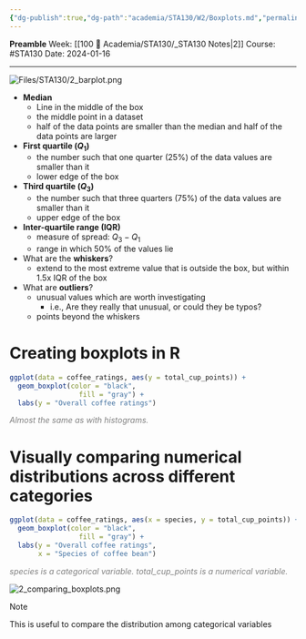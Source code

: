 ```yaml
---
{"dg-publish":true,"dg-path":"academia/STA130/W2/Boxplots.md","permalink":"/academia/sta-130/w2/boxplots/","created":"2024-01-16T18:22:40.126-05:00","updated":"2024-02-15T18:41:06.269-05:00"}
---
```


**Preamble**
Week: [[100 📒 Academia/STA130/_STA130 Notes\|2]]
Course: #STA130
Date: 2024-01-16

---

![Files/STA130/2_barplot.png](/img/user/Files/STA130/2_barplot.png)

- **Median**
	- Line in the middle of the box
	- the middle point in a dataset
	- half of the data points are smaller than the median and half of the data points are larger
- **First quartile ($Q_{1}$)**
	- the number such that one quarter (25%) of the data values are smaller than it
	- lower edge of the box
- **Third quartile ($Q_{3}$)**
	- the number such that three quarters (75%) of the data values are smaller than it
	- upper edge of the box
- **Inter-quartile range (IQR)**
	- measure of spread: $Q_{3} - Q_{1}$
	- range in which 50% of the values lie
- What are the **whiskers**?
	- extend to the most extreme value that is outside the box, but within 1.5x IQR of the box
- What are **outliers**?
	- unusual values which are worth investigating
		- i.e., Are they really that unusual, or could they be typos?
	- points beyond the whiskers

# Creating boxplots in R

```r
ggplot(data = coffee_ratings, aes(y = total_cup_points)) +
  geom_boxplot(color = "black",
                 fill = "gray") +
  labs(y = "Overall coffee ratings")
```
<div class="caption" style="color: grey"><i>Almost the same as with histograms.</i></div>

# Visually comparing numerical distributions across different categories

```r
ggplot(data = coffee_ratings, aes(x = species, y = total_cup_points)) +
  geom_boxplot(color = "black",
                 fill = "gray") +
  labs(y = "Overall coffee ratings",
	   x = "Species of coffee bean")
```
<div class="caption" style="color: grey"><i>species is a categorical variable. total_cup_points is a numerical variable.</i></div>

![2_comparing_boxplots.png](/img/user/Files/STA130/2_comparing_boxplots.png)

> [!note]
> This is useful to compare the distribution among categorical variables
